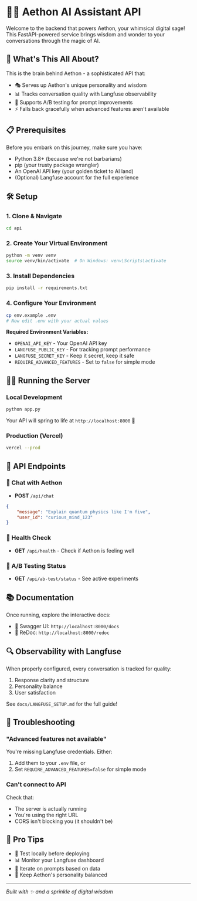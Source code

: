 # 🧙‍♂️ Aethon AI Assistant API

Welcome to the backend that powers Aethon, your whimsical digital sage! This FastAPI-powered service brings wisdom and wonder to your conversations through the magic of AI.

## 🚀 What's This All About?

This is the brain behind Aethon - a sophisticated API that:
- 🎭 Serves up Aethon's unique personality and wisdom
- 📊 Tracks conversation quality with Langfuse observability
- 🧪 Supports A/B testing for prompt improvements
- ⚡ Falls back gracefully when advanced features aren't available

## 📋 Prerequisites

Before you embark on this journey, make sure you have:
- Python 3.8+ (because we're not barbarians)
- pip (your trusty package wrangler)
- An OpenAI API key (your golden ticket to AI land)
- (Optional) Langfuse account for the full experience

## 🛠️ Setup

### 1. Clone & Navigate
```bash
cd api
```

### 2. Create Your Virtual Environment
```bash
python -m venv venv
source venv/bin/activate  # On Windows: venv\Scripts\activate
```

### 3. Install Dependencies
```bash
pip install -r requirements.txt
```

### 4. Configure Your Environment
```bash
cp env.example .env
# Now edit .env with your actual values
```

**Required Environment Variables:**
- `OPENAI_API_KEY` - Your OpenAI API key
- `LANGFUSE_PUBLIC_KEY` - For tracking prompt performance
- `LANGFUSE_SECRET_KEY` - Keep it secret, keep it safe
- `REQUIRE_ADVANCED_FEATURES` - Set to `false` for simple mode

## 🏃‍♂️ Running the Server

### Local Development
```bash
python app.py
```
Your API will spring to life at `http://localhost:8000` 🎉

### Production (Vercel)
```bash
vercel --prod
```

## 🔌 API Endpoints

### 💬 Chat with Aethon
- **POST** `/api/chat`
```json
{
    "message": "Explain quantum physics like I'm five",
    "user_id": "curious_mind_123"
}
```

### 🏥 Health Check
- **GET** `/api/health` - Check if Aethon is feeling well

### 🧪 A/B Testing Status
- **GET** `/api/ab-test/status` - See active experiments

## 📚 Documentation

Once running, explore the interactive docs:
- 🎨 Swagger UI: `http://localhost:8000/docs`
- 📖 ReDoc: `http://localhost:8000/redoc`

## 🔍 Observability with Langfuse

When properly configured, every conversation is tracked for quality:
1. Response clarity and structure
2. Personality balance
3. User satisfaction

See `docs/LANGFUSE_SETUP.md` for the full guide!

## 🚨 Troubleshooting

### "Advanced features not available"
You're missing Langfuse credentials. Either:
1. Add them to your `.env` file, or
2. Set `REQUIRE_ADVANCED_FEATURES=false` for simple mode

### Can't connect to API
Check that:
- The server is actually running
- You're using the right URL
- CORS isn't blocking you (it shouldn't be)

## 🎯 Pro Tips

- 🧪 Test locally before deploying
- 📊 Monitor your Langfuse dashboard
- 🔄 Iterate on prompts based on data
- 🎨 Keep Aethon's personality balanced

---

*Built with ✨ and a sprinkle of digital wisdom* 